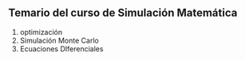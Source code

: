 ## Temario del curso de Simulación Matemática 

1. optimización 
2. Simulación Monte Carlo 
3. Ecuaciones DIferenciales 
